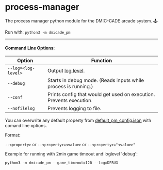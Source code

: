 # process-manager

The process manager python module for the DMIC-CADE arcade system. 🕹

Run with: `python3 -m dmicade_pm`

---

#### Command Line Options:

Option | Function
------ | --------
`--log=<log-level>` | Output [log level](https://docs.python.org/3/howto/logging.html).
`--debug` | Starts in debug mode. (Reads inputs while process is running.)
`--conf` | Prints config that would get used on execution. Prevents execution.
`--nofilelog` | Prevents logging to file.

You can overwrite any default property from [default_pm_config.json](/dmicade_pm/default_pm_config.json) with comand line options.

Format:

`--<property>` or `--<property>=<value>` or `--<property>="<value>"`

Example for running with 2min game timeout and loglevel 'debug':

`python3 -m dmicade_pm --game_timeout=120 --log=DEBUG`
